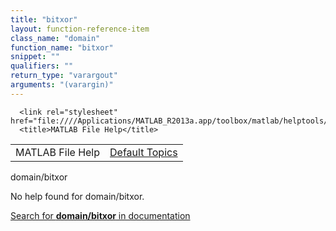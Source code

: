 ```yaml
---
title: "bitxor"
layout: function-reference-item
class_name: "domain"
function_name: "bitxor"
snippet: ""
qualifiers: ""
return_type: "varargout"
arguments: "(varargin)"
---
```


<html>
   <head>
      <meta http-equiv="Content-Type" content="text/html; charset=utf-8">
   
      <link rel="stylesheet" href="file:////Applications/MATLAB_R2013a.app/toolbox/matlab/helptools/private/helpwin.css">
      <title>MATLAB File Help</title>
   </head>
   <body>
      <!--Single-page help-->
      <table border="0" cellspacing="0" width="100%">
         <tr class="subheader">
            <td class="headertitle">MATLAB File Help</td>
            <td class="subheader-right"><a href="matlab:helpwin">Default Topics</a></td>
         </tr>
      </table>
      <div class="title">domain/bitxor</div>
      <!--No help found-->
      <p>No help found for <span class="helptopic">domain/bitxor</span>.
      </p>
      <p><a href="matlab:docsearch('domain/bitxor')">
            Search for <b>domain/bitxor</b> in documentation
            </a></p>
   </body>
</html>
